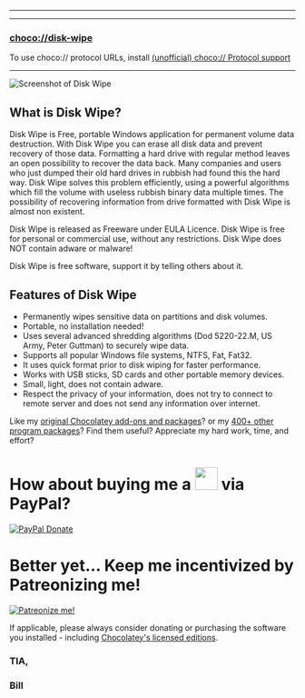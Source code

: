 ***

---

### [choco://disk-wipe](choco://disk-wipe)
To use choco:// protocol URLs, install [(unofficial) choco:// Protocol support ](https://chocolatey.org/packages/choco-protocol-support)

---

![Screenshot of Disk Wipe](http://www.diskwipe.org/images/diskwipe_screen1.jpg)

## What is Disk Wipe?

Disk Wipe is Free, portable Windows application for permanent volume data destruction. With Disk Wipe you can erase all disk data and prevent recovery of those data. Formatting a hard drive with regular method leaves an open possibility to recover the data back. Many companies and users who just dumped their old hard drives in rubbish had found this the hard way. Disk Wipe solves this problem efficiently, using a powerful algorithms which fill the volume with useless rubbish binary data multiple times. The possibility of recovering information from drive formatted with Disk Wipe is almost non existent.

Disk Wipe is released as Freeware under EULA Licence. Disk Wipe is free for personal or commercial use, without any restrictions. Disk Wipe does NOT contain adware or malware!

Disk Wipe is free software, support it by telling others about it.

## Features of Disk Wipe

* Permanently wipes sensitive data on partitions and disk volumes.
* Portable, no installation needed!
* Uses several advanced shredding algorithms (Dod 5220-22.M, US Army, Peter Guttman) to securely wipe data.
* Supports all popular Windows file systems, NTFS, Fat, Fat32.
* It uses quick format prior to disk wiping for faster performance.
* Works with USB sticks, SD cards and other portable memory devices.
* Small, light, does not contain adware.
* Respect the privacy of your information, does not try to connect to remote server and does not send any information over internet.	


Like my [original Chocolatey add-ons and packages](https://community.chocolatey.org/packages?q=tag%3Abcurran3)? or my [400+ other program packages](https://chocolatey.org/profiles/bcurran3)? Find them useful? Appreciate my hard work, time, and effort?


<h1>How about buying me a <img src="https://cdn.rawgit.com/bcurran3/ChocolateyPackages/master/mylogos/beer.png" alt="" width="40" height="40"> via PayPal?</h1>

[![PayPal Donate](https://www.paypalobjects.com/webstatic/mktg/logo/AM_SbyPP_mc_vs_dc_ae.jpg)](https://www.paypal.me/bcurran3donations)

<h1>Better yet... Keep me incentivized by Patreonizing me!</h1>

[![Patreonize me!](https://c5.patreon.com/external/logo/downloads_wordmark_white_on_coral.png)](https://www.patreon.com/bcurran3)


If applicable, please always consider donating or purchasing the software you installed - including [Chocolatey's licensed editions](https://chocolatey.org/pricing).

<h3>TIA,</h3>

<h3>Bill</h3>